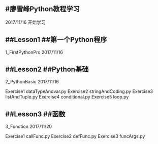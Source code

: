 #廖雪峰Python教程学习
---
2017/11/16 开始学习

##Lesson1
##第一个Python程序
---
1_FirstPythonPro
2017/11/16

##Lesson2
##Python基础
---
2_PythonBasic
2017/11/16

Exercise1 dataTypeAndvar.py
Exercise2 stringAndCoding.py
Exercise3 listAndTuple.py
Exercise4 conditional.py
Exercise5 loop.py

##Lesson3
##函数
---
3_Function
2017/11/20

Exercise1 callFunc.py
Exercise2 defFunc.py
Exercise3 funcArgs.py
